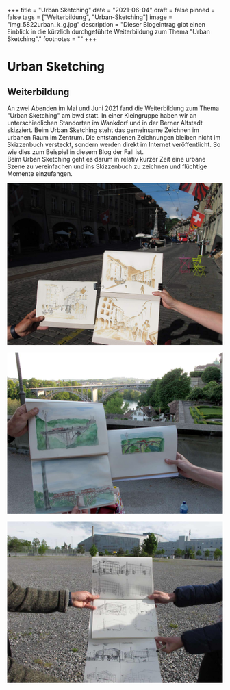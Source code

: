 +++
title = "Urban Sketching"
date = "2021-06-04"
draft = false
pinned = false
tags = ["Weiterbildung", "Urban-Sketching"]
image = "img_5822urban_k_g.jpg"
description = "Dieser Blogeintrag gibt einen Einblick in die kürzlich durchgeführte Weiterbildung zum Thema \"Urban Sketching\"."
footnotes = ""
+++


# Urban Sketching 

## Weiterbildung



An zwei Abenden im Mai und Juni 2021 fand die Weiterbildung zum Thema "Urban Sketching" am bwd statt. In einer Kleingruppe haben wir an unterschiedlichen Standorten im Wankdorf und in der Berner Altstadt skizziert. Beim Urban Sketching steht das gemeinsame Zeichnen im urbanen Raum im Zentrum. Die entstandenen Zeichnungen bleiben nicht im Skizzenbuch versteckt, sondern werden direkt im Internet veröffentlicht. So wie dies  zum Beispiel in diesem Blog der Fall ist. \
Beim Urban Sketching geht es darum in relativ kurzer Zeit eine urbane Szene zu vereinfachen und ins Skizzenbuch zu zeichnen und flüchtige Momente einzufangen.

![Berner Altstadt (Fineliner und Kaffee)](img_5831_urban_k.jpg)

![Blick von der Münsterplattform in Richtung Kirchenfeldbrücke (Fineliner und Aquarellfarbe)](img_5834urban_skeching_k.jpg)



![PostFinance-Arena skizziert mit unterschiedlicher Geschwindigkeit (10 Minuten bis zu 30 Sekunden)](img_5816urban_k.jpg)
